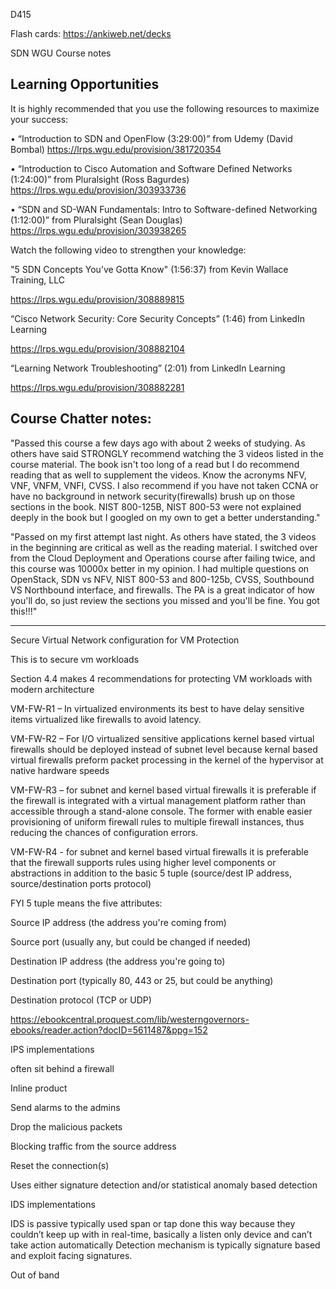 D415

Flash cards:  https://ankiweb.net/decks

SDN WGU Course notes

## Learning Opportunities

It is highly recommended that you use the following resources to maximize your success:

•	“Introduction to SDN and OpenFlow (3:29:00)” from Udemy (David Bombal) 
https://lrps.wgu.edu/provision/381720354

•	“Introduction to Cisco Automation and Software Defined Networks (1:24:00)” from Pluralsight (Ross Bagurdes)
https://lrps.wgu.edu/provision/303933736

•	“SDN and SD-WAN Fundamentals: Intro to Software-defined Networking (1:12:00)” from Pluralsight (Sean Douglas)
https://lrps.wgu.edu/provision/303938265



Watch the following video to strengthen your knowledge:


"5 SDN Concepts You’ve Gotta Know" (1:56:37) from Kevin Wallace Training, LLC

https://lrps.wgu.edu/provision/308889815

“Cisco Network Security: Core Security Concepts” (1:46) from LinkedIn Learning

https://lrps.wgu.edu/provision/308882104

“Learning Network Troubleshooting” (2:01) from LinkedIn Learning

https://lrps.wgu.edu/provision/308882281

## Course Chatter notes:

"Passed this course a few days ago with about 2 weeks of studying. As others have said STRONGLY recommend watching the 3 videos listed in the course material. The book isn't too long of a read but I do recommend reading that as well to supplement the videos. Know the acronyms NFV, VNF, VNFM, VNFI, CVSS. I also recommend if you have not taken CCNA or have no background in network security(firewalls) brush up on those sections in the book. NIST 800-125B, NIST 800-53 were not explained deeply in the book but I googled on my own to get a better understanding."

"Passed on my first attempt last night. As others have stated, the 3 videos in the beginning are critical as well as the reading material. I switched over from the Cloud Deployment and Operations course after failing twice, and this course was 10000x better in my opinion. I had multiple questions on OpenStack, SDN vs NFV, NIST 800-53 and 800-125b, CVSS, Southbound VS Northbound interface, and firewalls. The PA is a great indicator of how you'll do, so just review the sections you missed and you'll be fine. You got this!!!"

------------------
Secure Virtual Network configuration for VM Protection

This is to secure vm workloads

Section 4.4 makes 4 recommendations for protecting VM workloads with modern architecture

VM-FW-R1 – In virtualized environments its best to have delay sensitive items virtualized like firewalls to avoid latency. 

VM-FW-R2 – For I/O virtualized sensitive applications kernel based virtual firewalls should be deployed instead of subnet level because kernal based virtual firewalls preform packet processing in the kernel of the hypervisor at native hardware speeds

VM-FW-R3 – for subnet and kernel based virtual firewalls it is preferable if the firewall is integrated with a virtual management platform rather than accessible through a stand-alone console. The former with enable easier provisioning of uniform firewall rules to multiple firewall instances, thus reducing the chances of configuration errors.

VM-FW-R4 - for subnet and kernel based virtual firewalls it is preferable that the firewall supports rules using higher level components or abstractions in addition to the basic 5 tuple  (source/dest IP address, source/destination ports protocol)

FYI 5 tuple means the five attributes: 


Source IP address (the address you're coming from)

Source port (usually any, but could be changed if needed)

Destination IP address (the address you're going to)

Destination port (typically 80, 443 or 25, but could be anything)

Destination protocol (TCP or UDP)

https://ebookcentral.proquest.com/lib/westerngovernors-ebooks/reader.action?docID=5611487&ppg=152

IPS implementations 

often sit behind a firewall 

Inline product

Send alarms to the admins

Drop the malicious packets

Blocking traffic from the source address

Reset the connection(s)

Uses either signature detection and/or statistical anomaly based detection

IDS implementations

IDS is passive typically used span or tap done this way because they couldn’t keep up with in real-time, basically a listen only device and can’t take action automatically
Detection mechanism is typically signature based and exploit facing signatures.

Out of band 

